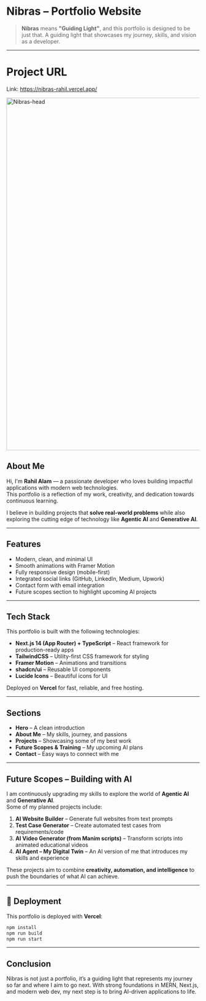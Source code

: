 # Nibras – Portfolio Website

> **Nibras** means **"Guiding Light"**, and this portfolio is designed to be just that. A guiding light that showcases my journey, skills, and vision as a developer.

---
# Project URL
Link: https://nibras-rahil.vercel.app/

<img width="1900" height="918" alt="Nibras-head" src="https://github.com/user-attachments/assets/430e000b-3059-41a4-a015-369a7d18f1b6" />


## About Me  
Hi, I'm **Rahil Alam** — a passionate developer who loves building impactful applications with modern web technologies.  
This portfolio is a reflection of my work, creativity, and dedication towards continuous learning.  

I believe in building projects that **solve real-world problems** while also exploring the cutting edge of technology like **Agentic AI** and **Generative AI**.

---

## Features
-  Modern, clean, and minimal UI  
-  Smooth animations with Framer Motion  
-  Fully responsive design (mobile-first)  
-  Integrated social links (GitHub, LinkedIn, Medium, Upwork)  
-  Contact form with email integration  
-  Future scopes section to highlight upcoming AI projects  

---

## Tech Stack
This portfolio is built with the following technologies:

-  **Next.js 14 (App Router) + TypeScript** – React framework for production-ready apps  
-  **TailwindCSS** – Utility-first CSS framework for styling  
-  **Framer Motion** – Animations and transitions  
-  **shadcn/ui** – Reusable UI components  
-  **Lucide Icons** – Beautiful icons for UI  

Deployed on **Vercel** for fast, reliable, and free hosting.

---

## Sections
- **Hero** – A clean introduction  
- **About Me** – My skills, journey, and passions  
- **Projects** – Showcasing some of my best work  
- **Future Scopes & Training** – My upcoming AI plans  
- **Contact** – Easy ways to connect with me  

---

## Future Scopes – Building with AI
I am continuously upgrading my skills to explore the world of **Agentic AI** and **Generative AI**.  
Some of my planned projects include:

1.  **AI Website Builder** – Generate full websites from text prompts  
2.  **Test Case Generator** – Create automated test cases from requirements/code  
3.  **AI Video Generator (from Manim scripts)** – Transform scripts into animated educational videos  
4.  **AI Agent – My Digital Twin** – An AI version of me that introduces my skills and experience  

These projects aim to combine **creativity, automation, and intelligence** to push the boundaries of what AI can achieve.

---

## 🚀 Deployment
This portfolio is deployed with **Vercel**:

```bash
npm install
npm run build
npm run start
```

---

## Conclusion
Nibras is not just a portfolio, it’s a guiding light that represents my journey so far and where I aim to go next.
With strong foundations in MERN, Next.js, and modern web dev, my next step is to bring AI-driven applications to life.
